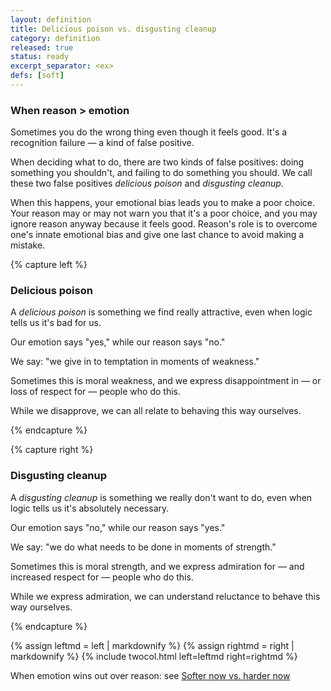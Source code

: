 ```yaml
---
layout: definition
title: Delicious poison vs. disgusting cleanup
category: definition
released: true
status: ready
excerpt_separator: <ex>
defs: [soft]
---
```


### When reason > emotion

Sometimes you do the wrong thing even though it feels good.
It's a recognition failure &mdash; a kind of false positive.

When deciding what to do, there are two kinds of false positives:
doing something you shouldn't, and failing to do something you
should. We call these two false positives *delicious poison* and
*disgusting cleanup*.

When this happens, your emotional bias leads you to make a poor
choice.  Your reason may or may not warn you that it's a poor choice,
and you may ignore reason anyway because it feels good.  Reason's role
is to overcome one's innate emotional bias and give one last chance to
avoid making a mistake.



{% capture left %}

### Delicious poison

A *delicious poison* is something we find really attractive, even when logic tells us it's bad for us.

Our emotion says "yes," while our reason says "no."

We say: "we give in to temptation in moments of weakness."

Sometimes this is moral weakness, and we express disappointment in
&mdash; or loss of respect for &mdash; people who do this.

While we disapprove, we can all relate to behaving this way ourselves.

{% endcapture %}

{% capture right %}

### Disgusting cleanup

A *disgusting cleanup* is something we really don't want to do, even when logic tells us it's
absolutely necessary.

Our emotion says "no," while our reason says "yes."

We say: "we do what needs to be done in moments of strength."

Sometimes this is moral strength, and we express admiration for &mdash; and increased
respect for &mdash; people who do this.

While we express admiration, we can understand reluctance to behave this way ourselves.

{% endcapture %}

{% assign leftmd = left | markdownify %}
{% assign rightmd = right | markdownify %}
{% include twocol.html left=leftmd right=rightmd %}

When emotion wins out over reason: see [Softer now vs. harder now](soft)
